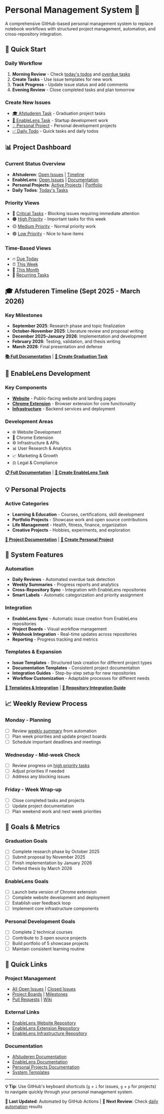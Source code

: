 # Personal Management System 🎯

A comprehensive GitHub-based personal management system to replace notebook workflows with structured project management, automation, and cross-repository integration.

## 🚀 Quick Start

### Daily Workflow
1. **Morning Review** - Check [today's todos](../../issues?q=is%3Aissue+is%3Aopen+label%3A%22urgency%3A+today%22) and [overdue tasks](../../issues?q=is%3Aissue+is%3Aopen+label%3A%22priority%3A+critical%22)
2. **Create Tasks** - Use issue templates for new work
3. **Track Progress** - Update issue status and add comments
4. **Evening Review** - Close completed tasks and plan tomorrow

### Create New Issues
- [🎓 Afstuderen Task](../../issues/new?template=afstuderen.yml) - Graduation project tasks
- [🚀 EnableLens Task](../../issues/new?template=enablelens.yml) - Startup development work
- [💡 Personal Project](../../issues/new?template=personal-project.yml) - Personal development projects
- [✅ Daily Todo](../../issues/new?template=daily-todo.yml) - Quick tasks and daily todos

## 📊 Project Dashboard

### Current Status Overview
- **Afstuderen**: [Open Issues](../../issues?q=is%3Aissue+is%3Aopen+label%3Aafstuderen) | [Timeline](docs/afstuderen/README.md)
- **EnableLens**: [Open Issues](../../issues?q=is%3Aissue+is%3Aopen+label%3Aenablelens) | [Documentation](docs/enablelens/README.md)
- **Personal Projects**: [Active Projects](../../issues?q=is%3Aissue+is%3Aopen+label%3Apersonal) | [Portfolio](docs/personal-projects/README.md)
- **Daily Todos**: [Today's Tasks](../../issues?q=is%3Aissue+is%3Aopen+label%3Atodo+label%3A%22urgency%3A+today%22)

### Priority Views
- 🔴 [Critical Tasks](../../issues?q=is%3Aissue+is%3Aopen+label%3A%22priority%3A+critical%22) - Blocking issues requiring immediate attention
- 🟠 [High Priority](../../issues?q=is%3Aissue+is%3Aopen+label%3A%22priority%3A+high%22) - Important tasks for this week
- 🟡 [Medium Priority](../../issues?q=is%3Aissue+is%3Aopen+label%3A%22priority%3A+medium%22) - Normal priority work
- 🟢 [Low Priority](../../issues?q=is%3Aissue+is%3Aopen+label%3A%22priority%3A+low%22) - Nice to have items

### Time-Based Views
- 🔥 [Due Today](../../issues?q=is%3Aissue+is%3Aopen+label%3A%22urgency%3A+today%22)
- ⏰ [This Week](../../issues?q=is%3Aissue+is%3Aopen+label%3A%22urgency%3A+this-week%22)
- 📅 [This Month](../../issues?q=is%3Aissue+is%3Aopen+label%3A%22urgency%3A+this-month%22)
- 🔄 [Recurring Tasks](../../issues?q=is%3Aissue+is%3Aopen+label%3A%22urgency%3A+recurring%22)

## 🎓 Afstuderen Timeline (Sept 2025 - March 2026)

### Key Milestones
- **September 2025**: Research phase and topic finalization
- **October-November 2025**: Literature review and proposal writing
- **December 2025-January 2026**: Implementation and development
- **February 2026**: Testing, validation, and thesis writing
- **March 2026**: Final presentation and defense

**[📚 Full Documentation](docs/afstuderen/README.md)** | **[🎯 Create Graduation Task](../../issues/new?template=afstuderen.yml)**

## 🚀 EnableLens Development

### Key Components
- **[Website](https://github.com/enablelens/website)** - Public-facing website and landing pages
- **[Chrome Extension](https://github.com/enablelens/extension)** - Browser extension for core functionality  
- **[Infrastructure](https://github.com/enablelens/infrastructure)** - Backend services and deployment

### Development Areas
- 🌐 Website Development
- 🔧 Chrome Extension
- ⚙️ Infrastructure & APIs
- 📊 User Research & Analytics
- 📈 Marketing & Growth
- ⚖️ Legal & Compliance

**[📋 Full Documentation](docs/enablelens/README.md)** | **[🎯 Create EnableLens Task](../../issues/new?template=enablelens.yml)**

## 💡 Personal Projects

### Active Categories
- **Learning & Education** - Courses, certifications, skill development
- **Portfolio Projects** - Showcase work and open source contributions
- **Life Management** - Health, fitness, finance, organization
- **Creative Projects** - Hobbies, experiments, and exploration

**[📁 Project Documentation](docs/personal-projects/README.md)** | **[🎯 Create Personal Project](../../issues/new?template=personal-project.yml)**

## 🔧 System Features

### Automation
- **Daily Reviews** - Automated overdue task detection
- **Weekly Summaries** - Progress reports and analytics
- **Cross-Repository Sync** - Integration with EnableLens repositories
- **Smart Labels** - Automatic categorization and priority assignment

### Integration
- **EnableLens Sync** - Automatic issue creation from EnableLens repositories
- **Project Boards** - Visual workflow management
- **Webhook Integration** - Real-time updates across repositories
- **Reporting** - Progress tracking and metrics

### Templates & Expansion
- **Issue Templates** - Structured task creation for different project types
- **Documentation Templates** - Consistent project documentation
- **Integration Guides** - Step-by-step setup for new repositories
- **Workflow Customization** - Adaptable processes for different needs

**[🔧 Templates & Integration](templates/README.md)** | **[📖 Repository Integration Guide](templates/repository-integration.md)**

## 📈 Weekly Review Process

### Monday - Planning
- [ ] Review [weekly summary](../../issues?q=is%3Aissue+label%3A%22weekly-summary%22) from automation
- [ ] Plan week priorities and update project boards
- [ ] Schedule important deadlines and meetings

### Wednesday - Mid-week Check
- [ ] Review progress on [high priority tasks](../../issues?q=is%3Aissue+is%3Aopen+label%3A%22priority%3A+high%22)
- [ ] Adjust priorities if needed
- [ ] Address any blocking issues

### Friday - Week Wrap-up
- [ ] Close completed tasks and projects
- [ ] Update project documentation
- [ ] Plan weekend work and next week priorities

## 🎯 Goals & Metrics

### Graduation Goals
- [ ] Complete research phase by October 2025
- [ ] Submit proposal by November 2025
- [ ] Finish implementation by January 2026
- [ ] Defend thesis by March 2026

### EnableLens Goals
- [ ] Launch beta version of Chrome extension
- [ ] Complete website development and deployment
- [ ] Establish user feedback loop
- [ ] Implement core infrastructure components

### Personal Development Goals
- [ ] Complete 2 technical courses
- [ ] Contribute to 3 open source projects
- [ ] Build portfolio of 5 showcase projects
- [ ] Maintain consistent learning routine

## 🔗 Quick Links

### Project Management
- [All Open Issues](../../issues) | [Closed Issues](../../issues?q=is%3Aissue+is%3Aclosed)
- [Project Boards](../../projects) | [Milestones](../../milestones)
- [Pull Requests](../../pulls) | [Wiki](../../wiki)

### External Links
- [EnableLens Website Repository](https://github.com/enablelens/website)
- [EnableLens Extension Repository](https://github.com/enablelens/extension) 
- [EnableLens Infrastructure Repository](https://github.com/enablelens/infrastructure)

### Documentation
- [Afstuderen Documentation](docs/afstuderen/)
- [EnableLens Documentation](docs/enablelens/)
- [Personal Projects Documentation](docs/personal-projects/)
- [System Templates](templates/)

---

**💡 Tip**: Use GitHub's keyboard shortcuts (`g` + `i` for issues, `g` + `p` for projects) to navigate quickly through your personal management system.

**🔄 Last Updated**: Automated by GitHub Actions | **📅 Next Review**: Check [daily automation](../../actions/workflows/daily-automation.yml) results